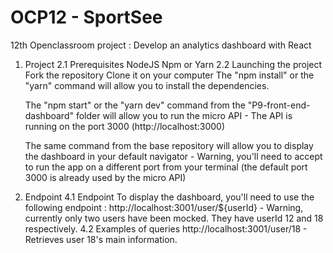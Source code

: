 # OCP12 - SportSee

12th Openclassroom project : Develop an analytics dashboard with React

1. Project
   2.1 Prerequisites
   NodeJS
   Npm or Yarn
   2.2 Launching the project
   Fork the repository
   Clone it on your computer
   The "npm install" or the "yarn" command will allow you to install the dependencies.

   The "npm start" or the "yarn dev" command from the "P9-front-end-dashboard" folder will allow you to run the micro API - The API is running on the port 3000 (http://localhost:3000)

   The same command from the base repository will allow you to display the dashboard in your default navigator - Warning, you'll need to accept to run the app on a different port from your terminal (the default port 3000 is already used by the micro API)

2. Endpoint
   4.1 Endpoint
   To display the dashboard, you'll need to use the following endpoint :
   http://localhost:3001/user/${userId} - Warning, currently only two users have been mocked. They have userId 12 and 18 respectively.
   4.2 Examples of queries
   http://localhost:3001/user/18 - Retrieves user 18's main information.
